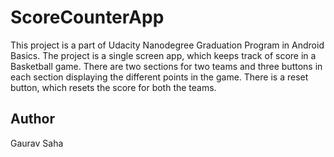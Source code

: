 # ScoreCounterApp

This project is a part of Udacity Nanodegree Graduation Program in Android Basics. The project is a single screen app, which keeps track of score in a Basketball game. There are two sections for two teams and three buttons in each section displaying the different points in the game. There is a reset button, which resets the score for both the teams.

## Author 

Gaurav Saha
